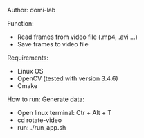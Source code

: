 
Author: domi-lab

Function:
- Read frames from video file (.mp4, .avi ...)
- Save frames to video file

Requirements:
- Linux OS
- OpenCV (tested with version 3.4.6)
- Cmake

How to run:
Generate data:
- Open linux terminal: Ctr + Alt + T 
- cd rotate-video
- run: ./run_app.sh


